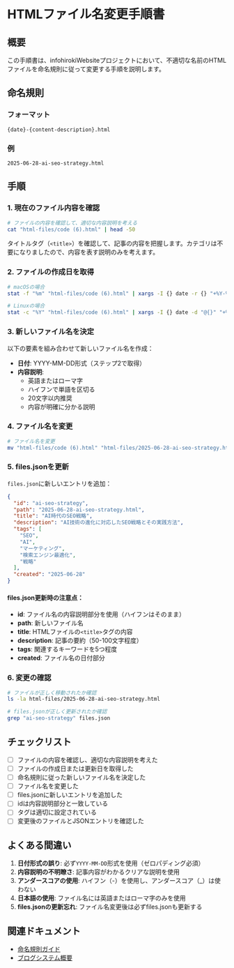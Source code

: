 # HTMLファイル名変更手順書

## 概要
この手順書は、infohirokiWebsiteプロジェクトにおいて、不適切な名前のHTMLファイルを命名規則に従って変更する手順を説明します。

## 命名規則
### フォーマット
```
{date}-{content-description}.html
```

### 例
```
2025-06-28-ai-seo-strategy.html
```

## 手順

### 1. 現在のファイル内容を確認
```bash
# ファイルの内容を確認して、適切な内容説明を考える
cat "html-files/code (6).html" | head -50
```

タイトルタグ（`<title>`）を確認して、記事の内容を把握します。カテゴリは不要になりましたので、内容を表す説明のみを考えます。

### 2. ファイルの作成日を取得
```bash
# macOSの場合
stat -f "%m" "html-files/code (6).html" | xargs -I {} date -r {} "+%Y-%m-%d"

# Linuxの場合
stat -c "%Y" "html-files/code (6).html" | xargs -I {} date -d "@{}" "+%Y-%m-%d"
```

### 3. 新しいファイル名を決定
以下の要素を組み合わせて新しいファイル名を作成：
- **日付**: YYYY-MM-DD形式（ステップ2で取得）
- **内容説明**: 
  - 英語またはローマ字
  - ハイフンで単語を区切る
  - 20文字以内推奨
  - 内容が明確に分かる説明

### 4. ファイル名を変更
```bash
# ファイル名を変更
mv "html-files/code (6).html" "html-files/2025-06-28-ai-seo-strategy.html"
```

### 5. files.jsonを更新
`files.json`に新しいエントリを追加：

```json
{
  "id": "ai-seo-strategy",
  "path": "2025-06-28-ai-seo-strategy.html",
  "title": "AI時代のSEO戦略",
  "description": "AI技術の進化に対応したSEO戦略とその実践方法",
  "tags": [
    "SEO",
    "AI",
    "マーケティング",
    "検索エンジン最適化",
    "戦略"
  ],
  "created": "2025-06-28"
}
```

#### files.json更新時の注意点：
- **id**: ファイル名の内容説明部分を使用（ハイフンはそのまま）
- **path**: 新しいファイル名
- **title**: HTMLファイルの`<title>`タグの内容
- **description**: 記事の要約（50-100文字程度）
- **tags**: 関連するキーワードを5つ程度
- **created**: ファイル名の日付部分

### 6. 変更の確認
```bash
# ファイルが正しく移動されたか確認
ls -la html-files/2025-06-28-ai-seo-strategy.html

# files.jsonが正しく更新されたか確認
grep "ai-seo-strategy" files.json
```

## チェックリスト
- [ ] ファイルの内容を確認し、適切な内容説明を考えた
- [ ] ファイルの作成日または更新日を取得した
- [ ] 命名規則に従った新しいファイル名を決定した
- [ ] ファイル名を変更した
- [ ] files.jsonに新しいエントリを追加した
- [ ] idは内容説明部分と一致している
- [ ] タグは適切に設定されている
- [ ] 変更後のファイルとJSONエントリを確認した

## よくある間違い
1. **日付形式の誤り**: 必ず`YYYY-MM-DD`形式を使用（ゼロパディング必須）
2. **内容説明の不明瞭さ**: 記事内容がわかるクリアな説明を使用
3. **アンダースコアの使用**: ハイフン（-）を使用し、アンダースコア（_）は使わない
4. **日本語の使用**: ファイル名には英語またはローマ字のみを使用
5. **files.jsonの更新忘れ**: ファイル名変更後は必ずfiles.jsonも更新する

## 関連ドキュメント
- [命名規則ガイド](naming-convention.md)
- [ブログシステム概要](blog-system-overview.md)